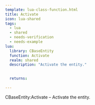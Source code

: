 ```yaml
---
template: lua-class-function.html
title: Activate
icon: lua-shared
tags:
  - lua
  - shared
  - needs-verification
  - needs-example
lua:
  library: CBaseEntity
  function: Activate
  realm: shared
  description: "Activate the entity."
  
  
  returns:
    
---
```


<div class="lua__search__keywords">
CBaseEntity:Activate &#x2013; Activate the entity.
</div>
